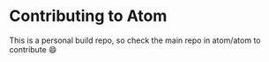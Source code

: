 # Contributing to Atom

This is a personal build repo, so check the main repo in atom/atom to contribute :smile:

